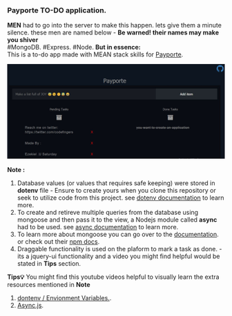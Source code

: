 ###                                                                                                                  Payporte TO-DO application.

**MEN** had to go into the server to make this happen. lets give them a minute silence.
these men are named below - __Be warned! their names may make you shiver__<br>
#MongoDB.
#Express.
#Node.
**But in essence:**<br>
This is a to-do app made with MEAN stack skills for [Payporte](www.payporte.com).


<img href="https://payporte-todo.herokuapp.com/" style='align-content: center;' src="./public/assets/displayImage.jpg" width="888px">



**Note :**
1. Database values (or values that requires safe keeping) were stored in __dotenv__ file  - Ensure to create yours when you clone this repository or seek to utilize code from this project. see [dotenv documentation](https://www.npmjs.com/package/dotenv) to learn more.
2. To create and retireve multiple queries from the database using mongoose and then pass it to the view, a Nodejs module called __async__ had to be used. see [async documentation](http://caolan.github.io/async/docs.html#series) to learn more.
3. To learn more about mongoose you can go over to the [documentation](http://mongoosejs.com). or check out their 
[npm docs](https://www.npmjs.com/package/mongoose).
4. Draggable functionality is used on the plaform to mark a task as done. - its a jquery-ui functionality and a video you might find helpful would be stated in **Tips** section.

**Tips💡**
You might find this youtube videos  helpful to visually learn the extra resources mentioned in **Note**
1. [dontenv / Envionment Variables.](https://www.youtube.com/watch?v=HRBNeERE5PU).
2. [Async.js](https://www.youtube.com/watch?v=8_gcTR6fn94).